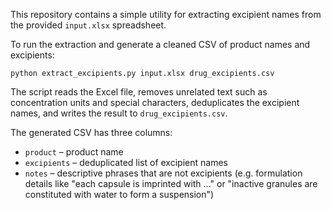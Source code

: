 This repository contains a simple utility for extracting excipient names from
the provided `input.xlsx` spreadsheet.

To run the extraction and generate a cleaned CSV of product names and
excipients:

```
python extract_excipients.py input.xlsx drug_excipients.csv
```

The script reads the Excel file, removes unrelated text such as concentration
units and special characters, deduplicates the excipient names, and writes the
result to `drug_excipients.csv`.

The generated CSV has three columns:

- `product` – product name
- `excipients` – deduplicated list of excipient names
- `notes` – descriptive phrases that are not excipients (e.g. formulation
  details like "each capsule is imprinted with …" or "inactive granules are
  constituted with water to form a suspension")
